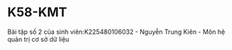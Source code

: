 # K58-KMT
Bài tập số 2 của sinh viên:K225480106032 - Nguyễn Trung Kiên - Môn hệ quản trị cơ sở dữ liệu

